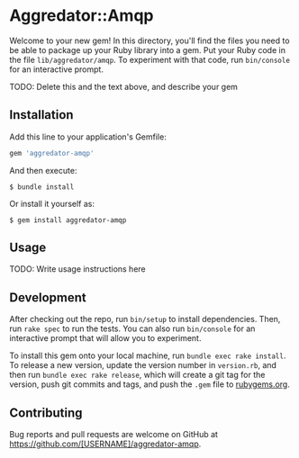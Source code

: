 # Aggredator::Amqp

Welcome to your new gem! In this directory, you'll find the files you need to be able to package up your Ruby library into a gem. Put your Ruby code in the file `lib/aggredator/amqp`. To experiment with that code, run `bin/console` for an interactive prompt.

TODO: Delete this and the text above, and describe your gem

## Installation

Add this line to your application's Gemfile:

```ruby
gem 'aggredator-amqp'
```

And then execute:

    $ bundle install

Or install it yourself as:

    $ gem install aggredator-amqp

## Usage

TODO: Write usage instructions here

## Development

After checking out the repo, run `bin/setup` to install dependencies. Then, run `rake spec` to run the tests. You can also run `bin/console` for an interactive prompt that will allow you to experiment.

To install this gem onto your local machine, run `bundle exec rake install`. To release a new version, update the version number in `version.rb`, and then run `bundle exec rake release`, which will create a git tag for the version, push git commits and tags, and push the `.gem` file to [rubygems.org](https://rubygems.org).

## Contributing

Bug reports and pull requests are welcome on GitHub at https://github.com/[USERNAME]/aggredator-amqp.

